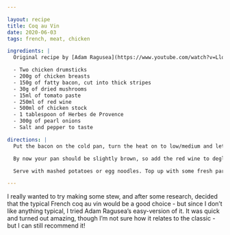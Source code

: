 ```yaml
---

layout: recipe
title: Coq au Vin
date: 2020-06-03
tags: french, meat, chicken

ingredients: |
  Original recipe by [Adam Ragusea](https://www.youtube.com/watch?v=Lloo1Ksr3ms).

  - Two chicken drumsticks
  - 200g of chicken breasts
  - 150g of fatty bacon, cut into thick stripes
  - 30g of dried mushrooms
  - 15ml of tomato paste
  - 250ml of red wine
  - 500ml of chicken stock
  - 1 tablespoon of Herbes de Provence
  - 300g of pearl onions
  - Salt and pepper to taste

directions: |
  Put the bacon on the cold pan, turn the heat on to low/medium and let the fat render unto the pan. Fry the bacon in it for 15-20 minutes. Meanwhile, coat the chicken (drumsticks and breasts) in flour. Afterwards put the chicken into the pan and continue frying on medium heat. Fry everything until slightly brown, and add the tomato paste, also frying it for 30 seconds.

  By now your pan should be slightly brown, so add the red wine to deglaze the pan. With a wooden spatula remove all the sticky brown bits. Pour in the chicken stock to cover the drumsticks, throw in the dried mushrooms, Herbes de Provence, salt and pepper. Mix all together and leave uncovered for 30 minutes. Check how it looks then, taste for extra seasoning, and add the pearl onions. Cook for 30 minutes more, until the sauce will have a good consistency (remember it will still thicken a bit after finishing cooking).

  Serve with mashed potatoes or egg noodles. Top up with some fresh parsley.

---
```


I really wanted to try making some stew, and after some research, decided that the typical French coq au vin would be a good choice - but since I don’t like anything typical, I tried Adam Ragusea’s easy-version of it. It was quick and turned out amazing, though I’m not sure how it relates to the classic - but I can still recommend it!